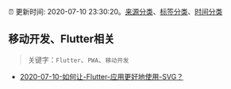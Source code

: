 :alarm_clock: 更新时间: 2020-07-10 23:30:20。[来源分类](../README.md)、[标签分类](../TAGS.md)、[时间分类](../TIMELINE.md)

## 移动开发、Flutter相关


> 关键字：`Flutter`、`PWA`、`移动开发`



- [2020-07-10-如何让-Flutter-应用更好地使用-SVG？](https://toutiao.io/k/oujuql6) 